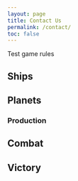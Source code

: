 ```yaml
---
layout: page
title: Contact Us
permalink: /contact/
toc: false
---
```


Test game rules

## Ships

## Planets

### Production

## Combat

## Victory
